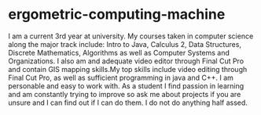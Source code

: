 # ergometric-computing-machine
I am a current 3rd year at university. My courses taken in computer science along the major track include: Intro to Java, Calculus 2, Data Structures, Discrete Mathematics, Algorithms as well as Computer Systems and Organizations.  I also am and adequate video editor through Final Cut Pro and contain GIS mapping skills.My top skills include video editing through Final Cut Pro, as well as sufficient programming in java and C++. I am personable and easy to work with. As a student I find passion in learning and am constantly trying to improve so ask me about projects if you are unsure and I can find out if I can do them. I do not do anything half assed.
